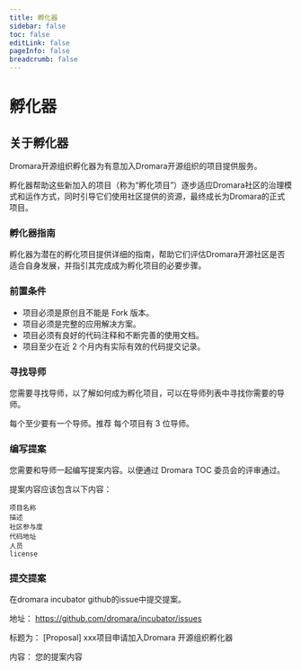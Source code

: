 ```yaml
---
title: 孵化器
sidebar: false
toc: false
editLink: false
pageInfo: false
breadcrumb: false
---
```

# 孵化器

## 关于孵化器

Dromara开源组织孵化器为有意加入Dromara开源组织的项目提供服务。

孵化器帮助这些新加入的项目（称为“孵化项目”）逐步适应Dromara社区的治理模式和运作方式，同时引导它们使用社区提供的资源，最终成长为Dromara的正式项目。


### 孵化器指南

孵化器为潜在的孵化项目提供详细的指南，帮助它们评估Dromara开源社区是否适合自身发展，并指引其完成成为孵化项目的必要步骤。

### 前置条件

* 项目必须是原创且不能是 Fork 版本。
* 项目必须是完整的应用解决方案。
* 项目必须有良好的代码注释和不断完善的使用文档。
* 项目至少在近 2 个月内有实际有效的代码提交记录。


### 寻找导师

您需要寻找导师，以了解如何成为孵化项目，可以在导师列表中寻找你需要的导师。

每个至少要有一个导师。推荐 每个项目有 3 位导师。

### 编写提案

您需要和导师一起编写提案内容。以便通过 Dromara TOC 委员会的评审通过。
 
提案内容应该包含以下内容：

```
项目名称
描述
社区参与度
代码地址
人员
license
```
### 提交提案

在dromara incubator github的issue中提交提案。

地址： https://github.com/dromara/incubator/issues

标题为： [Proposal]  xxx项目申请加入Dromara 开源组织孵化器

内容： 您的提案内容

